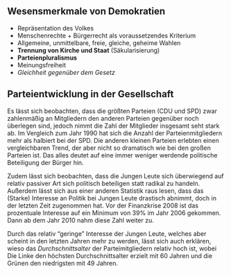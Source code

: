 ## Wesensmerkmale von Demokratien

- Repräsentation des Volkes
- Menschenrechte + Bürgerrecht als voraussetzendes Kriterium
- Allgemeine, unmittelbare, freie, gleiche, geheime Wahlen
- **Trennung von Kirche und Staat** (Säkularisierung)
- **Parteienpluralismus**
- Meinungsfreiheit
- *Gleichheit gegenüber dem Gesetz*

## Parteientwicklung in der Gesellschaft



Es lässt sich beobachten, dass die größten Parteien (CDU und SPD) zwar zahlenmäßig an Mitgliedern den anderen Parteien gegenüber noch überlegen sind, jedoch nimmt die Zahl der Mitglieder insgesamt seht stark ab. Im Vergleich zum Jahr 1990 hat sich die Anzahl der Parteienmitgliedern mehr als halbiert bei der SPD. Die anderen kleinen Parteien erlebten einen vergleichbaren Trend, der aber nicht so dramatisch wie bei den großen Parteien ist. Das alles deutet auf eine immer weniger werdende politische Beteiligung der Bürger hin. 



Zudem lässt sich beobachten, dass die Jungen Leute sich überwiegend auf relativ passiver Art sich politisch beteiligen statt radikal zu handeln. 
Außerdem lässt sich aus einer anderen Statistik raus lesen, dass das (Starke) Interesse an Politik bei Jungen Leute drastisch abnimmt, doch in der letzten Zeit zugenommen hat. 
Vor der Finanzkrise 2008 ist das prozentuale Interesse auf ein Minimum von 39% im Jahr 2006 gekommen. Dann ab dem Jahr 2010 nahm diese Zahl weiter zu.

Durch das relativ “geringe” Interesse der Jungen Leute, welches aber scheint in den letzten Jahren mehr zu werden, lässt sich auch erklären, wieso das *Durchschnittsalter* der Parteimitgliedern relativ hoch ist, wobei Die Linke den höchsten Durchschnittsalter erzielt mit 60 Jahren und die Grünen den niedrigsten mit 49 Jahren.  